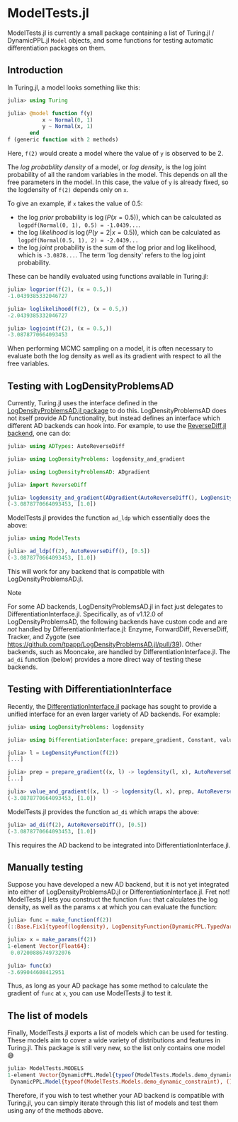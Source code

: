 # ModelTests.jl

ModelTests.jl is currently a small package containing a list of Turing.jl / DynamicPPL.jl `Model` objects, and some functions for testing automatic differentiation packages on them.

## Introduction

In Turing.jl, a model looks something like this:

```julia
julia> using Turing

julia> @model function f(y)
           x ~ Normal(0, 1)
           y ~ Normal(x, 1)
       end
f (generic function with 2 methods)
```

Here, `f(2)` would create a model where the value of `y` is observed to be 2.

The _log probability density_ of a model, or _log density_, is the log joint probability of all the random variables in the model.
This depends on all the free parameters in the model.
In this case, the value of `y` is already fixed, so the logdensity of `f(2)` depends only on `x`.

To give an example, if `x` takes the value of 0.5:
  - the log _prior_ probability is $\log(P(x = 0.5))$, which can be calculated as `logpdf(Normal(0, 1), 0.5) = -1.0439...`.
  - the log _likelihood_ is $\log(P(y = 2 | x = 0.5))$, which can be calculated as `logpdf(Normal(0.5, 1), 2) = -2.0439...`
  - the log _joint_ probability is the sum of the log prior and log likelihood, which is `-3.0878...`. The term 'log density' refers to the log joint probability.

These can be handily evaluated using functions available in Turing.jl:

```julia
julia> logprior(f(2), (x = 0.5,))
-1.0439385332046727

julia> loglikelihood(f(2), (x = 0.5,))
-2.0439385332046727

julia> logjoint(f(2), (x = 0.5,))
-3.0878770664093453
```

When performing MCMC sampling on a model, it is often necessary to evaluate both the log density as well as its gradient with respect to all the free variables.

## Testing with LogDensityProblemsAD

Currently, Turing.jl uses the interface defined in the [LogDensityProblemsAD.jl package](https://github.com/tpapp/LogDensityProblemsAD.jl) to do this.
LogDensityProblemsAD does not itself provide AD functionality, but instead defines an interface which different AD backends can hook into.
For example, to use the [ReverseDiff.jl backend](https://github.com/JuliaDiff/ReverseDiff.jl), one can do:

```julia
julia> using ADTypes: AutoReverseDiff

julia> using LogDensityProblems: logdensity_and_gradient

julia> using LogDensityProblemsAD: ADgradient

julia> import ReverseDiff

julia> logdensity_and_gradient(ADgradient(AutoReverseDiff(), LogDensityFunction(f(2))), [0.5])
(-3.0878770664093453, [1.0])
```

ModelTests.jl provides the function `ad_ldp` which essentially does the above:

```julia
julia> using ModelTests

julia> ad_ldp(f(2), AutoReverseDiff(), [0.5])
(-3.0878770664093453, [1.0])
```

This will work for any backend that is compatible with LogDensityProblemsAD.jl.

> [!NOTE]  
> For some AD backends, LogDensityProblemsAD.jl in fact just delegates to DifferentiationInterface.jl.
> Specifically, as of v1.12.0 of LogDensityProblemsAD, the following backends have custom code and are _not_ handled by DifferentiationInterface.jl: Enzyme, ForwardDiff, ReverseDiff, Tracker, and Zygote (see https://github.com/tpapp/LogDensityProblemsAD.jl/pull/39).
> Other backends, such as Mooncake, are handled by DifferentiationInterface.jl.
> The `ad_di` function (below) provides a more direct way of testing these backends.

## Testing with DifferentiationInterface

Recently, the [DifferentiationInterface.jl](https://github.com/JuliaDiff/DifferentiationInterface.jl) package has sought to provide a unified interface for an even larger variety of AD backends.
For example:

```julia
julia> using LogDensityProblems: logdensity

julia> using DifferentiationInterface: prepare_gradient, Constant, value_and_gradient

julia> l = LogDensityFunction(f(2))
[...]

julia> prep = prepare_gradient((x, l) -> logdensity(l, x), AutoReverseDiff(), [0.5], Constant(l))
[...]

julia> value_and_gradient((x, l) -> logdensity(l, x), prep, AutoReverseDiff(), [0.5], Constant(l))
(-3.0878770664093453, [1.0])
```

ModelTests.jl provides the function `ad_di` which wraps the above:

```julia
julia> ad_di(f(2), AutoReverseDiff(), [0.5])
(-3.0878770664093453, [1.0])
```

This requires the AD backend to be integrated into DifferentiationInterface.jl.

## Manually testing

Suppose you have developed a new AD backend, but it is not yet integrated into either of LogDensityProblemsAD.jl or DifferentiationInterface.jl.
Fret not!
ModelTests.jl lets you construct the function `func` that calculates the log density, as well as the params `x` at which you can evaluate the function:

```julia
julia> func = make_function(f(2))
(::Base.Fix1{typeof(logdensity), LogDensityFunction{DynamicPPL.TypedVarInfo{@NamedTuple{x::DynamicPPL.Metadata{Dict{AbstractPPL.VarName{:x, typeof(identity)}, Int64}, Vector{Normal{Float64}}, Vector{AbstractPPL.VarName{:x, typeof(identity)}}, Vector{Float64}, Vector{Set{DynamicPPL.Selector}}}}, Float64}, DynamicPPL.Model{typeof(f), (:y,), (), (), Tuple{Int64}, Tuple{}, DynamicPPL.DefaultContext}, Nothing}}) (generic function with 1 method)

julia> x = make_params(f(2))
1-element Vector{Float64}:
 0.07200886749732076

julia> func(x)
-3.699044608412951
```

Thus, as long as your AD package has some method to calculate the gradient of `func` at `x`, you can use ModelTests.jl to test it.

## The list of models

Finally, ModelTests.jl exports a list of models which can be used for testing.
These models aim to cover a wide variety of distributions and features in Turing.jl.
This package is still very new, so the list only contains one model 😅

```julia
julia> ModelTests.MODELS
1-element Vector{DynamicPPL.Model{typeof(ModelTests.Models.demo_dynamic_constraint), (), (), (), Tuple{}, Tuple{}, DynamicPPL.DefaultContext}}:
 DynamicPPL.Model{typeof(ModelTests.Models.demo_dynamic_constraint), (), (), (), Tuple{}, Tuple{}, DynamicPPL.DefaultContext}(ModelTests.Models.demo_dynamic_constraint, NamedTuple(), NamedTuple(), DynamicPPL.DefaultContext())
```

Therefore, if you wish to test whether your AD backend is compatible with Turing.jl, you can simply iterate through this list of models and test them using any of the methods above.
